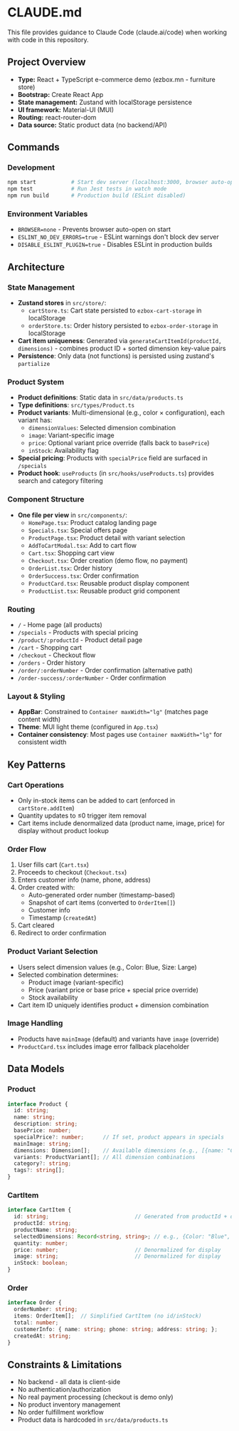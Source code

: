 # CLAUDE.md

This file provides guidance to Claude Code (claude.ai/code) when working with code in this repository.

## Project Overview
- **Type:** React + TypeScript e-commerce demo (ezbox.mn - furniture store)
- **Bootstrap:** Create React App
- **State management:** Zustand with localStorage persistence
- **UI framework:** Material-UI (MUI)
- **Routing:** react-router-dom
- **Data source:** Static product data (no backend/API)

## Commands

### Development
```bash
npm start           # Start dev server (localhost:3000, browser auto-open disabled)
npm test            # Run Jest tests in watch mode
npm run build       # Production build (ESLint disabled)
```

### Environment Variables
- `BROWSER=none` - Prevents browser auto-open on start
- `ESLINT_NO_DEV_ERRORS=true` - ESLint warnings don't block dev server
- `DISABLE_ESLINT_PLUGIN=true` - Disables ESLint in production builds

## Architecture

### State Management
- **Zustand stores** in `src/store/`:
  - `cartStore.ts`: Cart state persisted to `ezbox-cart-storage` in localStorage
  - `orderStore.ts`: Order history persisted to `ezbox-order-storage` in localStorage
- **Cart item uniqueness**: Generated via `generateCartItemId(productId, dimensions)` - combines product ID + sorted dimension key-value pairs
- **Persistence**: Only data (not functions) is persisted using zustand's `partialize`

### Product System
- **Product definitions**: Static data in `src/data/products.ts`
- **Type definitions**: `src/types/Product.ts`
- **Product variants**: Multi-dimensional (e.g., color × configuration), each variant has:
  - `dimensionValues`: Selected dimension combination
  - `image`: Variant-specific image
  - `price`: Optional variant price override (falls back to `basePrice`)
  - `inStock`: Availability flag
- **Special pricing**: Products with `specialPrice` field are surfaced in `/specials`
- **Product hook**: `useProducts` (in `src/hooks/useProducts.ts`) provides search and category filtering

### Component Structure
- **One file per view** in `src/components/`:
  - `HomePage.tsx`: Product catalog landing page
  - `Specials.tsx`: Special offers page
  - `ProductPage.tsx`: Product detail with variant selection
  - `AddToCartModal.tsx`: Add to cart flow
  - `Cart.tsx`: Shopping cart view
  - `Checkout.tsx`: Order creation (demo flow, no payment)
  - `OrderList.tsx`: Order history
  - `OrderSuccess.tsx`: Order confirmation
  - `ProductCard.tsx`: Reusable product display component
  - `ProductList.tsx`: Reusable product grid component

### Routing
- `/` - Home page (all products)
- `/specials` - Products with special pricing
- `/product/:productId` - Product detail page
- `/cart` - Shopping cart
- `/checkout` - Checkout flow
- `/orders` - Order history
- `/order/:orderNumber` - Order confirmation (alternative path)
- `/order-success/:orderNumber` - Order confirmation

### Layout & Styling
- **AppBar**: Constrained to `Container maxWidth="lg"` (matches page content width)
- **Theme**: MUI light theme (configured in `App.tsx`)
- **Container consistency**: Most pages use `Container maxWidth="lg"` for consistent width

## Key Patterns

### Cart Operations
- Only in-stock items can be added to cart (enforced in `cartStore.addItem`)
- Quantity updates to ≤0 trigger item removal
- Cart items include denormalized data (product name, image, price) for display without product lookup

### Order Flow
1. User fills cart (`Cart.tsx`)
2. Proceeds to checkout (`Checkout.tsx`)
3. Enters customer info (name, phone, address)
4. Order created with:
   - Auto-generated order number (timestamp-based)
   - Snapshot of cart items (converted to `OrderItem[]`)
   - Customer info
   - Timestamp (`createdAt`)
5. Cart cleared
6. Redirect to order confirmation

### Product Variant Selection
- Users select dimension values (e.g., Color: Blue, Size: Large)
- Selected combination determines:
  - Product image (variant-specific)
  - Price (variant price or base price + special price override)
  - Stock availability
- Cart item ID uniquely identifies product + dimension combination

### Image Handling
- Products have `mainImage` (default) and variants have `image` (override)
- `ProductCard.tsx` includes image error fallback placeholder

## Data Models

### Product
```typescript
interface Product {
  id: string;
  name: string;
  description: string;
  basePrice: number;
  specialPrice?: number;      // If set, product appears in specials
  mainImage: string;
  dimensions: Dimension[];    // Available dimensions (e.g., [{name: "Color", options: [...]}])
  variants: ProductVariant[]; // All dimension combinations
  category?: string;
  tags?: string[];
}
```

### CartItem
```typescript
interface CartItem {
  id: string;                           // Generated from productId + dimensions
  productId: string;
  productName: string;
  selectedDimensions: Record<string, string>; // e.g., {Color: "Blue", Size: "Large"}
  quantity: number;
  price: number;                        // Denormalized for display
  image: string;                        // Denormalized for display
  inStock: boolean;
}
```

### Order
```typescript
interface Order {
  orderNumber: string;
  items: OrderItem[];  // Simplified CartItem (no id/inStock)
  total: number;
  customerInfo: { name: string; phone: string; address: string; };
  createdAt: string;
}
```

## Constraints & Limitations
- No backend - all data is client-side
- No authentication/authorization
- No real payment processing (checkout is demo only)
- No product inventory management
- No order fulfillment workflow
- Product data is hardcoded in `src/data/products.ts`
